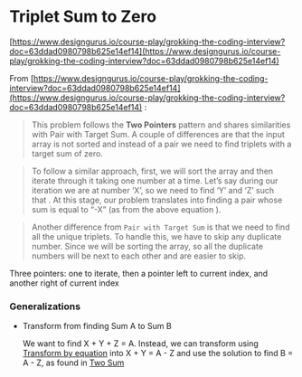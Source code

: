 # Triplet Sum to Zero

[https://www.designgurus.io/course-play/grokking-the-coding-interview?doc=63ddad0980798b625e14ef14](https://www.designgurus.io/course-play/grokking-the-coding-interview?doc=63ddad0980798b625e14ef14)

From [https://www.designgurus.io/course-play/grokking-the-coding-interview?doc=63ddad0980798b625e14ef14](https://www.designgurus.io/course-play/grokking-the-coding-interview?doc=63ddad0980798b625e14ef14) :

> This problem follows the **Two Pointers** pattern and shares similarities with Pair with Target Sum. A couple of differences are that the input array is not sorted and instead of a pair we need to find triplets with a target sum of zero.
> 

> To follow a similar approach, first, we will sort the array and then iterate through it taking one number at a time. Let’s say during our iteration we are at number ‘X’, so we need to find ‘Y’ and ‘Z’ such that . At this stage, our problem translates into finding a pair whose sum is equal to “-X” (as from the above equation ).
> 

> Another difference from `Pair with Target Sum` is that we need to find all the unique triplets. To handle this, we have to skip any duplicate number. Since we will be sorting the array, so all the duplicate numbers will be next to each other and are easier to skip.
> 

Three pointers: one to iterate, then a pointer left to current index, and another right of current index

### Generalizations

- Transform from finding Sum A to Sum B
    
    We want to find X + Y + Z = A. Instead, we can transform using [Transform by equation](../Techniques%204144140dcb42461fba9223a7a967195d/Transform%20by%20equation%20a329a91df7754f2aadb1bea211b4d45a.md)  into X + Y = A - Z and use the solution to find B = A - Z, as found in [Two Sum](Two%20Sum%205e8e9e73e24b4ffb83420dd37fbe78c1.md)